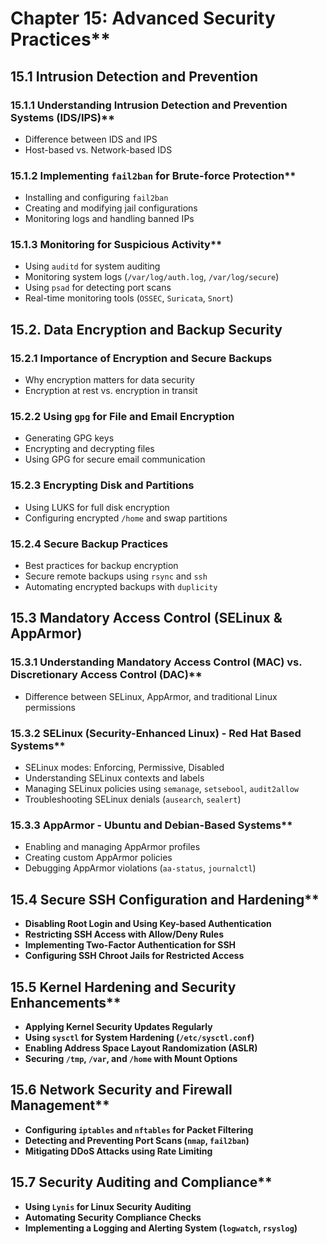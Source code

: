 # Chapter 15: Advanced Security Practices**  

## 15.1 Intrusion Detection and Prevention
### 15.1.1 Understanding Intrusion Detection and Prevention Systems (IDS/IPS)**  
- Difference between IDS and IPS  
- Host-based vs. Network-based IDS  
### 15.1.2 Implementing `fail2ban` for Brute-force Protection**  
- Installing and configuring `fail2ban`  
- Creating and modifying jail configurations  
- Monitoring logs and handling banned IPs  
### 15.1.3 Monitoring for Suspicious Activity**  
- Using `auditd` for system auditing  
- Monitoring system logs (`/var/log/auth.log`, `/var/log/secure`)  
- Using `psad` for detecting port scans  
- Real-time monitoring tools (`OSSEC`, `Suricata`, `Snort`)  

## 15.2. Data Encryption and Backup Security
### 15.2.1 Importance of Encryption and Secure Backups
- Why encryption matters for data security  
- Encryption at rest vs. encryption in transit  
### 15.2.2 Using `gpg` for File and Email Encryption
- Generating GPG keys  
- Encrypting and decrypting files  
- Using GPG for secure email communication  
### 15.2.3 Encrypting Disk and Partitions
- Using LUKS for full disk encryption  
- Configuring encrypted `/home` and swap partitions  
### 15.2.4 Secure Backup Practices
- Best practices for backup encryption  
- Secure remote backups using `rsync` and `ssh`  
- Automating encrypted backups with `duplicity`  

## 15.3 Mandatory Access Control (SELinux & AppArmor)
### 15.3.1 Understanding Mandatory Access Control (MAC) vs. Discretionary Access Control (DAC)**  
- Difference between SELinux, AppArmor, and traditional Linux permissions  
### 15.3.2 SELinux (Security-Enhanced Linux) - Red Hat Based Systems**  
- SELinux modes: Enforcing, Permissive, Disabled  
- Understanding SELinux contexts and labels  
- Managing SELinux policies using `semanage`, `setsebool`, `audit2allow`  
- Troubleshooting SELinux denials (`ausearch`, `sealert`)  
### 15.3.3 AppArmor - Ubuntu and Debian-Based Systems**  
- Enabling and managing AppArmor profiles  
- Creating custom AppArmor policies  
- Debugging AppArmor violations (`aa-status`, `journalctl`)  

## 15.4 Secure SSH Configuration and Hardening**  
- **Disabling Root Login and Using Key-based Authentication**  
- **Restricting SSH Access with Allow/Deny Rules**  
- **Implementing Two-Factor Authentication for SSH**  
- **Configuring SSH Chroot Jails for Restricted Access**  

## 15.5 Kernel Hardening and Security Enhancements**  
- **Applying Kernel Security Updates Regularly**  
- **Using `sysctl` for System Hardening (`/etc/sysctl.conf`)**  
- **Enabling Address Space Layout Randomization (ASLR)**  
- **Securing `/tmp`, `/var`, and `/home` with Mount Options**  

## 15.6 Network Security and Firewall Management**  
- **Configuring `iptables` and `nftables` for Packet Filtering**
- **Detecting and Preventing Port Scans (`nmap`, `fail2ban`)**  
- **Mitigating DDoS Attacks using Rate Limiting**  

## 15.7 Security Auditing and Compliance**  
- **Using `Lynis` for Linux Security Auditing**  
- **Automating Security Compliance Checks**  
- **Implementing a Logging and Alerting System (`logwatch`, `rsyslog`)**  
